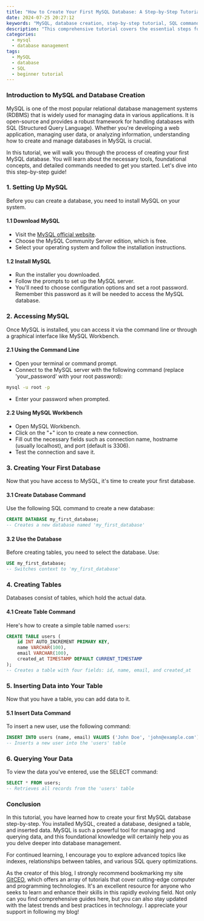 ```yaml
---
title: "How to Create Your First MySQL Database: A Step-by-Step Tutorial"
date: 2024-07-25 20:27:12
keywords: "MySQL, database creation, step-by-step tutorial, SQL commands, beginner guide"
description: "This comprehensive tutorial covers the essential steps for creating your first MySQL database. Understand the concepts, tools, and commands needed to get started with MySQL database creation. Learn how to set up MySQL, create a database and table, and insert data. This guide is perfect for beginners looking to grasp the basics of database management and SQL commands."
categories:
  - mysql
  - database management
tags:
  - MySQL
  - database
  - SQL
  - beginner tutorial
---
```


### Introduction to MySQL and Database Creation

MySQL is one of the most popular relational database management systems (RDBMS) that is widely used for managing data in various applications. It is open-source and provides a robust framework for handling databases with SQL (Structured Query Language). Whether you're developing a web application, managing user data, or analyzing information, understanding how to create and manage databases in MySQL is crucial.

In this tutorial, we will walk you through the process of creating your first MySQL database. You will learn about the necessary tools, foundational concepts, and detailed commands needed to get you started. Let's dive into this step-by-step guide!

<!-- more -->

### 1. Setting Up MySQL

Before you can create a database, you need to install MySQL on your system. 

#### 1.1 Download MySQL

- Visit the [MySQL official website](https://dev.mysql.com/downloads/).
- Choose the MySQL Community Server edition, which is free.
- Select your operating system and follow the installation instructions.

#### 1.2 Install MySQL

- Run the installer you downloaded.
- Follow the prompts to set up the MySQL server.
- You'll need to choose configuration options and set a root password. Remember this password as it will be needed to access the MySQL database.

### 2. Accessing MySQL

Once MySQL is installed, you can access it via the command line or through a graphical interface like MySQL Workbench.

#### 2.1 Using the Command Line

- Open your terminal or command prompt.
- Connect to the MySQL server with the following command (replace 'your_password' with your root password):

```bash
mysql -u root -p
```
- Enter your password when prompted.

#### 2.2 Using MySQL Workbench

- Open MySQL Workbench.
- Click on the "+" icon to create a new connection.
- Fill out the necessary fields such as connection name, hostname (usually localhost), and port (default is 3306).
- Test the connection and save it.

### 3. Creating Your First Database

Now that you have access to MySQL, it's time to create your first database.

#### 3.1 Create Database Command

Use the following SQL command to create a new database:

```sql
CREATE DATABASE my_first_database; 
-- Creates a new database named 'my_first_database'
```

#### 3.2 Use the Database

Before creating tables, you need to select the database. Use:

```sql
USE my_first_database; 
-- Switches context to 'my_first_database'
```

### 4. Creating Tables

Databases consist of tables, which hold the actual data.

#### 4.1 Create Table Command

Here's how to create a simple table named `users`:

```sql
CREATE TABLE users (
    id INT AUTO_INCREMENT PRIMARY KEY, 
    name VARCHAR(100), 
    email VARCHAR(100), 
    created_at TIMESTAMP DEFAULT CURRENT_TIMESTAMP
); 
-- Creates a table with four fields: id, name, email, and created_at
```

### 5. Inserting Data into Your Table

Now that you have a table, you can add data to it.

#### 5.1 Insert Data Command

To insert a new user, use the following command:

```sql
INSERT INTO users (name, email) VALUES ('John Doe', 'john@example.com'); 
-- Inserts a new user into the 'users' table
```

### 6. Querying Your Data

To view the data you've entered, use the SELECT command:

```sql
SELECT * FROM users; 
-- Retrieves all records from the 'users' table
```

### Conclusion

In this tutorial, you have learned how to create your first MySQL database step-by-step. You installed MySQL, created a database, designed a table, and inserted data. MySQL is such a powerful tool for managing and querying data, and this foundational knowledge will certainly help you as you delve deeper into database management.

For continued learning, I encourage you to explore advanced topics like indexes, relationships between tables, and various SQL query optimizations.

As the creator of this blog, I strongly recommend bookmarking my site [GitCEO](https://gitceo.com), which offers an array of tutorials that cover cutting-edge computer and programming technologies. It's an excellent resource for anyone who seeks to learn and enhance their skills in this rapidly evolving field. Not only can you find comprehensive guides here, but you can also stay updated with the latest trends and best practices in technology. I appreciate your support in following my blog!